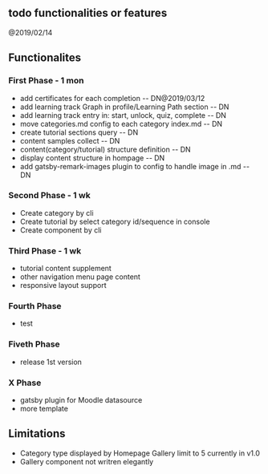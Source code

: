 todo functionalities or features
------------

@2019/02/14


## Functionalites

### First Phase - 1 mon
* add certificates for each completion  -- DN@2019/03/12
* add learning track Graph in profile/Learning Path section  -- DN
* add learning track entry in: start, unlock, quiz, complete  -- DN
* move categories.md config to each category index.md  -- DN
* create tutorial sections query  -- DN
* content samples collect  --  DN
* content(category/tutorial) structure definition  -- DN
* display content structure in hompage  -- DN
* add gatsby-remark-images plugin to config to handle image in .md  -- DN

### Second Phase - 1 wk
* Create category by cli
* Create tutorial by select category id/sequence in console
* Create component by cli

### Third Phase - 1 wk
* tutorial content supplement
* other navigation menu page content
* responsive layout support

### Fourth Phase
* test

### Fiveth Phase
* release 1st version

### X Phase
* gatsby plugin for Moodle datasource
* more template

## Limitations

* Category type displayed by Homepage Gallery limit to 5 currently in v1.0
* Gallery component not writren elegantly
